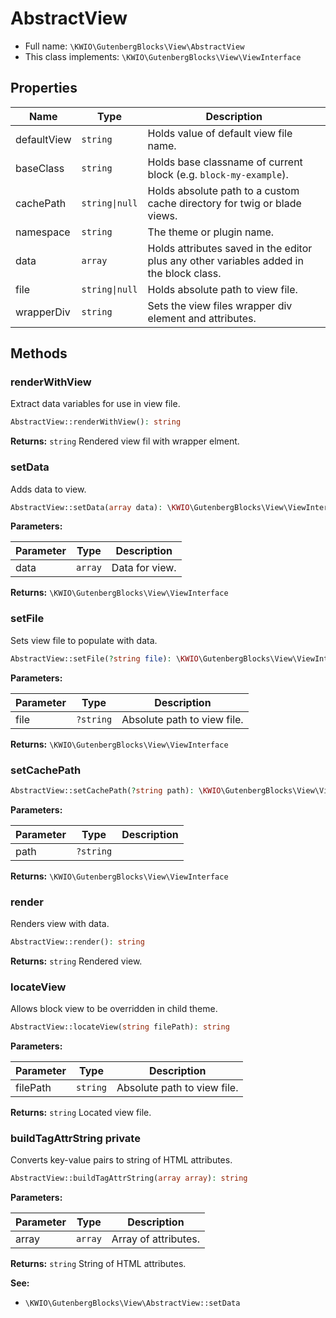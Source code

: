 # AbstractView





* Full name: `\KWIO\GutenbergBlocks\View\AbstractView`
* This class implements: `\KWIO\GutenbergBlocks\View\ViewInterface`



## Properties

| Name | Type | Description |
|------|------|-------------|
| defaultView | `string` | Holds value of default view file name.  |
| baseClass | `string` | Holds base classname of current block  (e.g. `block-my-example`).  |
| cachePath | `string\|null` | Holds absolute path to a custom cache directory for twig or blade views.  |
| namespace | `string` | The theme or plugin name.  |
| data | `array` | Holds attributes saved in the editor plus any other variables added in the block class.  |
| file | `string\|null` | Holds absolute path to view file.  |
| wrapperDiv | `string` | Sets the view files wrapper div element and attributes.  |

## Methods
### renderWithView 
Extract data variables for use in view file.



```php
AbstractView::renderWithView(): string
```



**Returns:** `string` Rendered view fil with wrapper elment.
### setData 
Adds data to view.



```php
AbstractView::setData(array data): \KWIO\GutenbergBlocks\View\ViewInterface
```


**Parameters:**

| Parameter | Type | Description |
|-----------|------|-------------|
| data | `array` | Data for view. |


**Returns:** `\KWIO\GutenbergBlocks\View\ViewInterface` 
### setFile 
Sets view file to populate with data.



```php
AbstractView::setFile(?string file): \KWIO\GutenbergBlocks\View\ViewInterface
```


**Parameters:**

| Parameter | Type | Description |
|-----------|------|-------------|
| file | `?string` | Absolute path to view file. |


**Returns:** `\KWIO\GutenbergBlocks\View\ViewInterface` 
### setCachePath 




```php
AbstractView::setCachePath(?string path): \KWIO\GutenbergBlocks\View\ViewInterface
```


**Parameters:**

| Parameter | Type | Description |
|-----------|------|-------------|
| path | `?string` |  |


**Returns:** `\KWIO\GutenbergBlocks\View\ViewInterface` 
### render 
Renders view with data.



```php
AbstractView::render(): string
```



**Returns:** `string` Rendered view.
### locateView 
Allows block view to be overridden in child theme.



```php
AbstractView::locateView(string filePath): string
```


**Parameters:**

| Parameter | Type | Description |
|-----------|------|-------------|
| filePath | `string` | Absolute path to view file. |


**Returns:** `string` Located view file.
### buildTagAttrString <span class="label label-red">private</span>
Converts key-value pairs to string of HTML attributes.



```php
AbstractView::buildTagAttrString(array array): string
```


**Parameters:**

| Parameter | Type | Description |
|-----------|------|-------------|
| array | `array` | Array of attributes. |


**Returns:** `string` String of HTML attributes.

**See:**

* `\KWIO\GutenbergBlocks\View\AbstractView::setData`  


